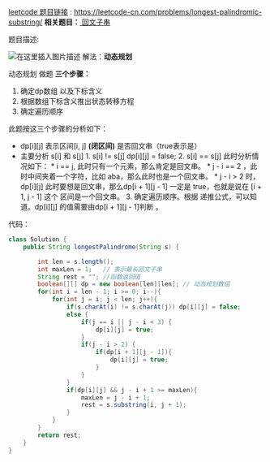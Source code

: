 ﻿﻿[leetcode 题目链接](https://leetcode-cn.com/problems/longest-palindromic-substring/)  :
<https://leetcode-cn.com/problems/longest-palindromic-substring/>
**相关题目：**[ 回文子串](https://leetcode-cn.com/problems/palindromic-substrings/)

题目描述:



![在这里插入图片描述](https://img-blog.csdnimg.cn/86be201875ec450fb1d8f07526d591af.png?x-oss-process=image/watermark,type_d3F5LXplbmhlaQ,shadow_50,text_Q1NETiBAYmlpZW51,size_20,color_FFFFFF,t_70,g_se,x_16)
解法：**动态规划**

动态规划 做题 **三个步骤：**
1. 确定dp数组 以及下标含义
2. 根据数组下标含义推出状态转移方程
3. 确定遍历顺序

此题按这三个步骤的分析如下：
* dp[i][j] 表示区间[i, j]  **(闭区间)** 是否回文串（true表示是）
* 主要分析 s[i] 和 s[j]
		1. s[i] != s[j]
		dp[i][j] = false;
		2. s[i] == s[j]
		此时分析情况如下：
			* i == j, 此时只有一个元素，那么肯定是回文串。
			* j - i == 2 ，此时中间夹着一个字符，比如 aba，那么此时也是一个回文串。
			* j - i > 2 时，dp[i][j] 此时要想是回文串，那么dp[i + 1][j - 1] 一定是 true，也就是说在 [i + 1, j - 1] 这个 区间是一个回文串。
		3. 确定遍历顺序。根据 递推公式，可以知道。dp[i][j] 的值需要由dp[i + 1][j - 1]判断 。



代码：
```java
class Solution {
    public String longestPalindrome(String s) {

        int len = s.length();
        int maxLen = 1;   // 表示最长回文子串
        String rest = ""; //函数返回值
        boolean[][] dp = new boolean[len][len]; // 动态规划数组 
        for(int i = len - 1; i >= 0; i--){
            for(int j = i; j < len; j++){
                if(s.charAt(i) != s.charAt(j)) dp[i][j] = false;
                else {
                    if(j == i || j - i < 3) {
                        dp[i][j] = true;
                    }
                    if(j - i > 2) {
                        if(dp[i + 1][j - 1]){
                            dp[i][j] = true;
                        }
                    }
                }
                if(dp[i][j] && j - i + 1 >= maxLen){
                    maxLen = j - i + 1;
                    rest = s.substring(i, j + 1);
                }
            }
        }
        return rest;
    }
}
```
